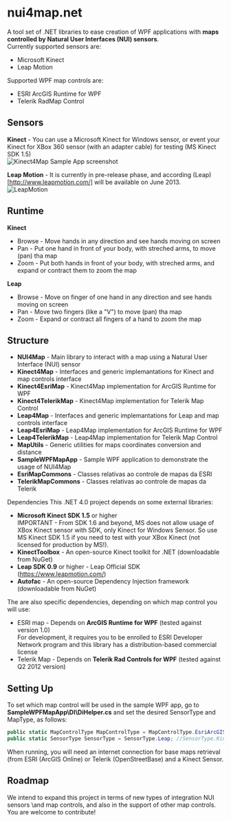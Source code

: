 nui4map.net
==========
A tool set of .NET libraries to ease creation of WPF applications with **maps controlled by Natural User Interfaces (NUI) sensors**.   
Currently supported sensors are:
* Microsoft Kinect
* Leap Motion 

Supported WPF map controls are:
* ESRI ArcGIS Runtime for WPF
* Telerik RadMap Control

Sensors
----------
**Kinect** - You can use a Microsoft Kinect for Windows sensor, or event your Kinect for XBox 360 sensor (with an adapter cable) for testing (MS Kinect SDK 1.5)  
![Kinect4Map Sample App screenshot](https://raw.github.com/gabrielspmoreira/nui4map.net/master/resources/screenshot_demoapp.png)

**Leap Motion** - It is currently in pre-release phase, and according (Leap)[http://www.leapmotion.com/] will be available on June 2013.  
![LeapMotion](https://raw.github.com/gabrielspmoreira/nui4map.net/master/resources/leapmotion.jpg)  

Runtime
----------
**Kinect**  
- Browse - Move hands in any direction and see hands moving on screen
- Pan - Put one hand in front of your body, with streched arms, to move (pan) tha map
- Zoom - Put both hands in front of your body, with streched arms, and expand or contract them to zoom the map

**Leap**  
- Browse - Move on finger of one hand in any direction and see hands moving on screen
- Pan - Move two fingers (like a "V") to move (pan) tha map
- Zoom - Expand or contract all fingers of a hand to zoom the map

Structure
----------
* **NUI4Map** - Main library to interact with a map using a Natural User Interface (NUI) sensor
* **Kinect4Map** - Interfaces and generic implemantations for Kinect and map controls interface
* **Kinect4EsriMap** - Kinect4Map implementation for ArcGIS Runtime for WPF
* **Kinect4TelerikMap** - Kinect4Map implementation for Telerik Map Control
* **Leap4Map** - Interfaces and generic implemantations for Leap and map controls interface
* **Leap4EsriMap** - Leap4Map implementation for ArcGIS Runtime for WPF
* **Leap4TelerikMap** - Leap4Map implementation for Telerik Map Control
* **MapUtils** - Generic utilities for maps coordinates conversion and distance
* **SampleWPFMapApp** - Sample WPF application to demonstrate the usage of NUI4Map
* **EsriMapCommons** - Classes relativas ao controle de mapas da ESRI
* **TelerikMapCommons** - Classes relativas ao controle de mapas da Telerik

Dependencies
This .NET 4.0 project depends on some external libraries:

* **Microsoft Kinect SDK 1.5** or higher    
IMPORTANT - From SDK 1.6 and beyond, MS does not allow usage of XBox Kinect sensor with SDK, only Kinect for Windows Sensor. So use MS Kinect SDK 1.5 if you need to test with your XBox Kinect (not licensed for production by MS!).
* **KinectToolbox** - An open-source Kinect toolkit for .NET (downloadable from NuGet)
* **Leap SDK 0.9** or higher - Leap Official SDK (https://www.leapmotion.com/)
* **Autofac** - An open-source Dependency Injection framework (downloadable from NuGet)

The are also specific dependencies, depending on which map control you will use:
* ESRI map - Depends on **ArcGIS Runtime for WPF** (tested against version 1.0)    
For development, it requires you to be enrolled to ESRI Developer Network program and this library has a distribution-based commercial license
* Telerik Map - Depends on **Telerik Rad Controls for WPF** (tested against Q2 2012 version)

Setting Up
----------
To set which map control will be used in the sample WPF app, go to **SampleWPFMapApp\DI\DiHelper.cs** and set the desired SensorType and MapType, as follows:

```csharp
public static MapControlType MapControlType = MapControlType.EsriArcGISRuntime; //MapControlType.TelerikRadControl
public static SensorType SensorType = SensorType.Leap; //SensorType.Kinect
```

When running, you will need an internet connection for base maps retrieval (from ESRI (ArcGIS Online) or Telerik (OpenStreetBase) and a Kinect Sensor.

Roadmap
----------
We intend to expand this project in terms of new types of integration NUI sensors \and map controls, and also in the support of other map controls.   
You are welcome to contribute!
